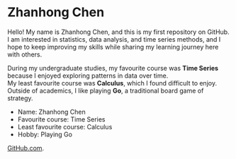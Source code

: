 # Zhanhong Chen

Hello! My name is Zhanhong Chen, and this is my first repository on GitHub.  
I am interested in statistics, data analysis, and time series methods, and I hope to keep improving my skills while sharing my learning journey here with others.  

During my undergraduate studies, my favourite course was **Time Series** because I enjoyed exploring patterns in data over time.  
My least favourite course was **Calculus**, which I found difficult to enjoy.  
Outside of academics, I like playing **Go**, a traditional board game of strategy.  

- Name: Zhanhong Chen  
- Favourite course: Time Series  
- Least favourite course: Calculus  
- Hobby: Playing Go  

[GitHub.com](https://github.com).
